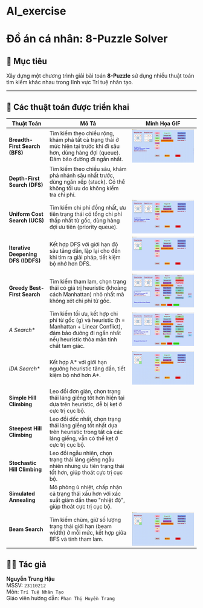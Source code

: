 # AI_exercise

# Đồ án cá nhân: 8-Puzzle Solver

## 🎯 Mục tiêu
Xây dựng một chương trình giải bài toán **8-Puzzle** sử dụng nhiều thuật toán tìm kiếm khác nhau trong lĩnh vực Trí tuệ nhân tạo.

---

## 🧠 Các thuật toán được triển khai

| Thuật Toán               | Mô Tả                                                                 | Minh Họa GIF                              |
|--------------------------|----------------------------------------------------------------------|-------------------------------------------|
| **Breadth-First Search (BFS)** | Tìm kiếm theo chiều rộng, khám phá tất cả trạng thái ở mức hiện tại trước khi đi sâu hơn, dùng hàng đợi (queue). Đảm bảo đường đi ngắn nhất.    | ![BFS](gifs/bfs.gif)                     |
| **Depth-First Search (DFS)**   | Tìm kiếm theo chiều sâu, khám phá nhánh sâu nhất trước, dùng ngăn xếp (stack). Có thể không tối ưu do không kiểm tra chi phí.             |                    |
| **Uniform Cost Search (UCS)**  | Tìm kiếm chi phí đồng nhất, ưu tiên trạng thái có tổng chi phí thấp nhất từ gốc, dùng hàng đợi ưu tiên (priority queue).        |   ![UCS](gifs/ucs.gif)                  |
| **Iterative Deepening DFS (IDDFS)** | Kết hợp DFS với giới hạn độ sâu tăng dần, lặp lại cho đến khi tìm ra giải pháp, tiết kiệm bộ nhớ hơn DFS.               |   ![IDDFS](gifs/iddfs.gif)              |
| **Greedy Best-First Search**   | Tìm kiếm tham lam, chọn trạng thái có giá trị heuristic (khoảng cách Manhattan) nhỏ nhất mà không xét chi phí từ gốc.           | ![Greedy](gifs/greedy.gif)               |
| **A* Search**                 | Tìm kiếm tối ưu, kết hợp chi phí từ gốc (g) và heuristic (h = Manhattan + Linear Conflict), đảm bảo đường đi ngắn nhất nếu heuristic thỏa mãn tính chất tam giác.       | ![A*](gifs/a_star.gif)                |
| **IDA* Search**               | Kết hợp A* với giới hạn ngưỡng heuristic tăng dần, tiết kiệm bộ nhớ hơn A*.                   | ![IDA*](gifs/ida.gif)               |
| **Simple Hill Climbing**       | Leo đồi đơn giản, chọn trạng thái láng giềng tốt hơn hiện tại dựa trên heuristic, dễ bị kẹt ở cực trị cục bộ.                     |     |
| **Steepest Hill Climbing**     | Leo đồi dốc nhất, chọn trạng thái láng giềng tốt nhất dựa trên heuristic trong tất cả các láng giềng, vẫn có thể kẹt ở cực trị cục bộ.     |  |
| **Stochastic Hill Climbing**   | Leo đồi ngẫu nhiên, chọn trạng thái láng giềng ngẫu nhiên nhưng ưu tiên trạng thái tốt hơn, giúp thoát cực trị cục bộ.            |  |
| **Simulated Annealing**        | Mô phỏng ủ nhiệt, chấp nhận cả trạng thái xấu hơn với xác suất giảm dần theo "nhiệt độ", giúp thoát cực trị cục bộ.    |  |
| **Beam Search**                | Tìm kiếm chùm, giữ số lượng trạng thái giới hạn (beam width) ở mỗi mức, kết hợp giữa BFS và tính tham lam.   | ![Beam Search](gifs/beam_search.gif)     |

## 👨‍💻 Tác giả

**Nguyễn Trung Hậu**  
MSSV: `23110212`  
Môn: `Trí Tuệ Nhân Tạo`  
Giáo viên hướng dẫn: `Phan Thị Huyền Trang` 

